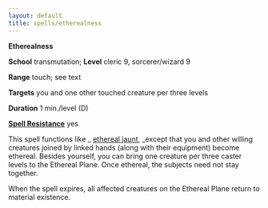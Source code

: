 ```yaml
---
layout: default
title: spells/etherealness
---
```

 **Etherealness**

**School** transmutation; **Level** cleric 9, sorcerer/wizard 9

**Range** touch; see text

**Targets** you and one other touched creature per three levels

**Duration** 1 min./level (D)

**[Spell Resistance](../glossary#_spell-resistance)** yes

This spell functions like _ [ethereal jaunt](etherealJaunt#_ethereal-jaunt), _except that you and other willing creatures joined by linked hands (along with their equipment) become ethereal. Besides yourself, you can bring one creature per three caster levels to the Ethereal Plane. Once ethereal, the subjects need not stay together.

When the spell expires, all affected creatures on the Ethereal Plane return to material existence.

